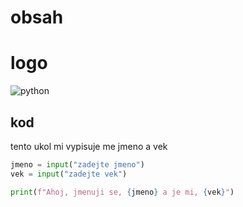
# obsah
# logo
![python](https://github.com/user-attachments/assets/72146915-40f9-4b09-9d0a-6fb0b0699af8)

## kod
tento ukol mi vypisuje me jmeno a vek
```python
jmeno = input("zadejte jmeno")
vek = input("zadejte vek")

print(f"Ahoj, jmenuji se, {jmeno} a je mi, {vek}")
```


